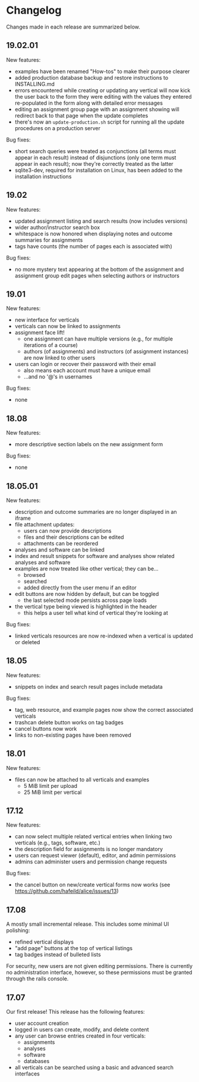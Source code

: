 # Changelog

Changes made in each release are summarized below.

## 19.02.01

New features:

  * examples have been renamed "How-tos" to make their purpose clearer
  * added production database backup and restore instructions to INSTALLING.md
  * errors encountered while creating or updating any vertical will now
    kick the user back to the form they were editing with the values they
    entered re-populated in the form along with detailed error messages
  * editing an assignment group page with an assignment showing will
    redirect back to that page when the update completes
  * there's now an `update-production.sh` script for running all the update
    procedures on a production server

Bug fixes: 

  * short search queries were treated as conjunctions (all terms must appear in
    each result) instead of disjunctions (only one term must appear in each
    result); now they're correctly treated as the latter
  * sqlite3-dev, required for installation on Linux, has been added to the
    installation instructions

## 19.02

New features:

  * updated assignment listing and search results (now includes versions)
  * wider author/instructor search box
  * whitespace is now honored when displaying notes and outcome summaries
    for assignments
  * tags have counts (the number of pages each is associated with)

Bug fixes:

  * no more mystery text appearing at the bottom of the assignment and
    assignment group edit pages when selecting authors or instructors

## 19.01

New features:

  * new interface for verticals
  * verticals can now be linked to assignments
  * assignment face lift!
    - one assignment can have multiple versions (e.g., for multiple iterations
      of a course)
    - authors (of assignments) and instructors (of assignment instances)
      are now linked to other users
  * users can login or recover their password with their email
    - also means each account must have a unique email
    - ...and no '@'s in usernames

Bug fixes:

  * none

## 18.08

New features:

  * more descriptive section labels on the new assignment form

Bug fixes:

  * none

## 18.05.01

New features:

  * description and outcome summaries are no longer displayed in an iframe
  * file attachment updates:
      - users can now provide descriptions
      - files and their descriptions can be edited
      - attachments can be reordered
  * analyses and software can be linked
  * index and result snippets for software and analyses show related 
      analyses and software
  * examples are now treated like other vertical; they can be...
      - browsed
      - searched
      - added directly from the user menu if an editor
  * edit buttons are now hidden by default, but can be toggled
      - the last selected mode persists across page loads
  * the vertical type being viewed is highlighted in the header
      - this helps a user tell what kind of vertical they're looking at
    

Bug fixes:

  * linked verticals resources are now re-indexed when a vertical is updated
    or deleted

## 18.05

New features:

  * snippets on index and search result pages include metadata

Bug fixes:

  * tag, web resource, and example pages now show the correct associated
    verticals
  * trashcan delete button works on tag badges
  * cancel buttons now work
  * links to non-existing pages have been removed

## 18.01

New features:

  * files can now be attached to all verticals and examples
    - 5 MiB limit per upload
    - 25 MiB limit per vertical

## 17.12

New features:

  * can now select multiple related vertical entries when linking two
    verticals (e.g., tags, software, etc.)
  * the description field for assignments is no longer mandatory
  * users can request viewer (default), editor, and admin permissions
  * admins can administer users and permission change requests
  
Bug fixes:

  * the cancel button on new/create vertical forms now works (see
    https://github.com/hafeild/alice/issues/13)

## 17.08

A mostly small incremental release. This includes some minimal UI polishing:

  * refined vertical displays
  * "add page" buttons at the top of vertical listings
  * tag badges instead of bulleted lists

For security, new users are not given editing permissions. There is currently
no administration interface, however, so these permissions must be granted
through the rails console.

## 17.07

Our first release! This release has the following features:

  * user account creation
  * logged in users can create, modify, and delete content
  * any user can browse entries created in four verticals:
    - assignments
    - analyses
    - software
    - databases
  * all verticals can be searched using a basic and advanced search
    interfaces

